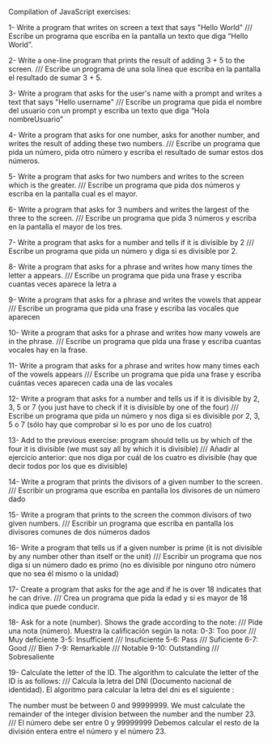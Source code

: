 Compilation of JavaScript exercises:

1- Write a program that writes on screen a text that says "Hello World" /// Escribe un programa que escriba en la pantalla un texto que diga “Hello World”.

2- Write a one-line program that prints the result of adding 3 + 5 to the screen. /// Escribe un programa de una sola línea que escriba en la pantalla el resultado de sumar 3 + 5.

3- Write a program that asks for the user's name with a prompt and writes a text that says "Hello username" /// Escribe un programa que pida el nombre del usuario con un prompt y escriba un texto que diga “Hola nombreUsuario”

4- Write a program that asks for one number, asks for another number, and writes the result of adding these two numbers. /// Escribe un programa que pida un número, pida otro número y escriba el resultado de sumar estos dos números.

5- Write a program that asks for two numbers and writes to the screen which is the greater. /// Escribe un programa que pida dos números y escriba en la pantalla cual es el mayor.

6- Write a program that asks for 3 numbers and writes the largest of the three to the screen. /// Escribe un programa que pida 3 números y escriba en la pantalla el mayor de los tres.

7- Write a program that asks for a number and tells if it is divisible by 2 /// Escribe un programa que pida un número y diga si es divisible por 2.

8- Write a program that asks for a phrase and writes how many times the letter a appears. /// Escribe un programa que pida una frase y escriba cuantas veces aparece la letra a

9- Write a program that asks for a phrase and writes the vowels that appear /// Escribe un programa que pida una frase y escriba las vocales que aparecen

10- Write a program that asks for a phrase and writes how many vowels are in the phrase. /// Escribe un programa que pida una frase y escriba cuantas vocales hay en la frase.

11- Write a program that asks for a phrase and writes how many times each of the vowels appears /// Escribe un programa que pida una frase y escriba cuántas veces aparecen cada una de las vocales

12- Write a program that asks for a number and tells us if it is divisible by 2, 3, 5 or 7 (you just have to check if it is divisible by one of the four) /// Escribe un programa que pida un número y nos diga si es divisible por 2, 3, 5 o 7 (sólo hay que comprobar si lo es por uno de los cuatro)

13- Add to the previous exercise: program should tells us by which of the four it is divisible (we must say all by which it is divisible) /// Añadir al ejercicio anterior: que nos diga por cuál de los cuatro es divisible (hay que decir todos por los que es divisible)

14- Write a program that prints the divisors of a given number to the screen. /// Escribir un programa que escriba en pantalla los divisores de un número dado

15- Write a program that prints to the screen the common divisors of two given numbers. /// Escribir un programa que escriba en pantalla los divisores comunes de dos números dados

16- Write a program that tells us if a given number is prime (it is not divisible by any number other than itself or the unit) /// Escribir un programa que nos diga si un número dado es primo (no es divisible por ninguno otro número que no sea él mismo o la unidad)

17- Create a program that asks for the age and if he is over 18 indicates that he can drive. /// Crea un programa que pida la edad y si es mayor de 18 indica que puede conducir.

18- Ask for a note (number). Shows the grade according to the note: /// Pide una nota (número). Muestra la calificación según la nota:
0-3: Too poor /// Muy deficiente
3-5: Insufficient /// Insuficiente
5-6: Pass /// Suficiente
6-7: Good /// Bien
7-9: Remarkable /// Notable
9-10: Outstanding /// Sobresaliente

19- Calculate the letter of the ID. The algorithm to calculate the letter of the ID is as follows: /// Calcula la letra del DNI (Documento nacional de identidad). El algoritmo para calcular la letra del dni es el siguiente :

The number must be between 0 and 99999999. We must calculate the remainder of the integer division between the number and the number 23. /// El número debe ser entre 0 y 99999999
Debemos calcular el resto de la división entera entre el número y el número 23.
